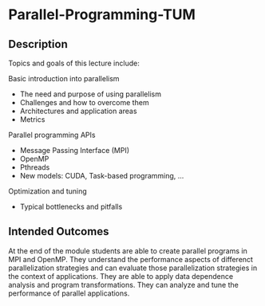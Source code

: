 # Parallel-Programming-TUM
## Description
Topics and goals of this lecture include:

Basic introduction into parallelism
- The need and purpose of using parallelism
- Challenges and how to overcome them
- Architectures and application areas
- Metrics

Parallel programming APIs
- Message Passing Interface (MPI)
- OpenMP
- Pthreads
- New models: CUDA, Task-based programming, …

Optimization and tuning
- Typical bottlenecks and pitfalls
## Intended Outcomes
At the end of the module students are able to create parallel programs in MPI and OpenMP. They understand the performance aspects of differenct parallelization strategies and can evaluate those parallelization strategies in the context of applications. They are able to apply data dependence analysis and program transformations. They can analyze and tune the performance of parallel applications.
